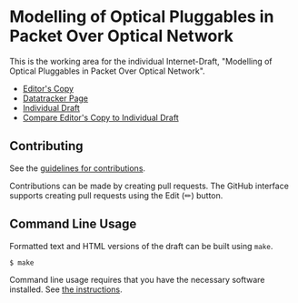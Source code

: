 # Modelling of Optical Pluggables in Packet Over Optical Network

This is the working area for the individual Internet-Draft, "Modelling of Optical Pluggables in Packet Over Optical Network".

* [Editor's Copy](https://italobusi.github.io/actn-wdm-pluggable-modelling/#go.draft-poidt-ccamp-actn-wdm-pluggable-modelling.html)
* [Datatracker Page](https://datatracker.ietf.org/doc/draft-poidt-ccamp-actn-wdm-pluggable-modelling)
* [Individual Draft](https://datatracker.ietf.org/doc/html/draft-poidt-ccamp-actn-wdm-pluggable-modelling)
* [Compare Editor's Copy to Individual Draft](https://italobusi.github.io/actn-wdm-pluggable-modelling/#go.draft-poidt-ccamp-actn-wdm-pluggable-modelling.diff)


## Contributing

See the
[guidelines for contributions](https://github.com/italobusi/actn-wdm-pluggable-modelling/blob/main/CONTRIBUTING.md).

Contributions can be made by creating pull requests.
The GitHub interface supports creating pull requests using the Edit (✏) button.


## Command Line Usage

Formatted text and HTML versions of the draft can be built using `make`.

```sh
$ make
```

Command line usage requires that you have the necessary software installed.  See
[the instructions](https://github.com/martinthomson/i-d-template/blob/main/doc/SETUP.md).


